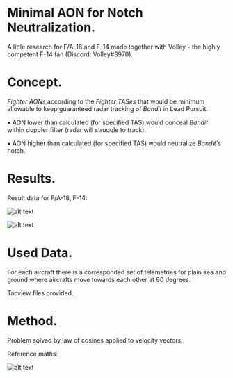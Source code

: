 # Minimal AON for Notch Neutralization.
A little research for F/A-18 and F-14 made together with Volley - the highly competent F-14 fan (Discord: Volley#8970).

# Concept.
*Fighter AONs* according to the *Fighter TASes* that would be minimum allowable to keep guaranteed radar tracking of *Bandit* in Lead Pursuit.

• AON lower than calculated (for specified TAS) would conceal *Bandit* within doppler filter (radar will struggle to track).

• AON higher than calculated (for specified TAS) would neutralize *Bandit's* notch.

# Results.
Result data for F/A-18, F-14:

![alt text](https://github.com/AKAD0/Edge_Tracking_Angle/blob/main/images/FA-18.png)

![alt text](https://github.com/AKAD0/Edge_Tracking_Angle/blob/main/images/F-14.png)

# Used Data.
For each aircraft there is a corresponded set of telemetries for plain sea and ground where aircrafts move towards each other at 90 degrees.

Tacview files provided.

# Method.
Problem solved by law of cosines applied to velocity vectors.

Reference maths:

![alt text](https://github.com/AKAD0/Edge_Tracking_Angle/blob/main/images/math.png)
